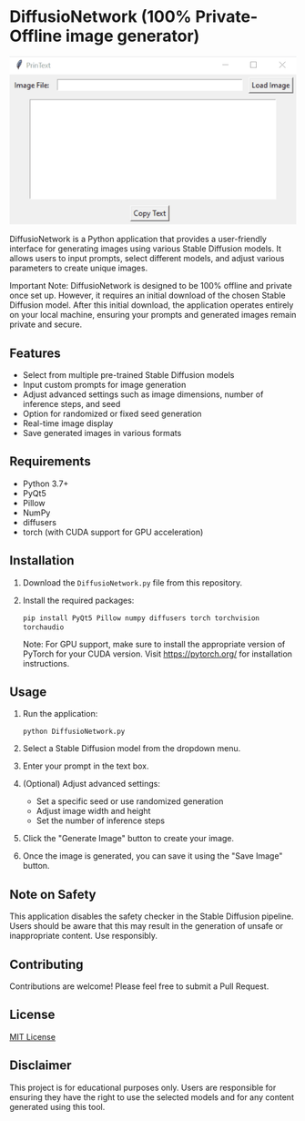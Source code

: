 # DiffusioNetwork (100% Private-Offline image generator)

![LLModel Chat Demo](https://raw.githubusercontent.com/LMLK-seal/Printext/main/Printext.gif)

DiffusioNetwork is a Python application that provides a user-friendly interface for generating images using various Stable Diffusion models. It allows users to input prompts, select different models, and adjust various parameters to create unique images.

Important Note: DiffusioNetwork is designed to be 100% offline and private once set up. However, it requires an initial download of the chosen Stable Diffusion model.   After this initial download, the application operates entirely on your local machine, ensuring your prompts and generated images remain private and secure.

## Features

- Select from multiple pre-trained Stable Diffusion models
- Input custom prompts for image generation
- Adjust advanced settings such as image dimensions, number of inference steps, and seed
- Option for randomized or fixed seed generation
- Real-time image display
- Save generated images in various formats

## Requirements

- Python 3.7+
- PyQt5
- Pillow
- NumPy
- diffusers
- torch (with CUDA support for GPU acceleration)

## Installation

1. Download the `DiffusioNetwork.py` file from this repository.

2. Install the required packages:
   ```
   pip install PyQt5 Pillow numpy diffusers torch torchvision torchaudio
   ```

   Note: For GPU support, make sure to install the appropriate version of PyTorch for your CUDA version. Visit https://pytorch.org/ for installation instructions.
   

## Usage

1. Run the application:
   ```
   python DiffusioNetwork.py
   ```

2. Select a Stable Diffusion model from the dropdown menu.

3. Enter your prompt in the text box.

4. (Optional) Adjust advanced settings:
   - Set a specific seed or use randomized generation
   - Adjust image width and height
   - Set the number of inference steps

5. Click the "Generate Image" button to create your image.

6. Once the image is generated, you can save it using the "Save Image" button.

## Note on Safety

This application disables the safety checker in the Stable Diffusion pipeline. Users should be aware that this may result in the generation of unsafe or inappropriate content. Use responsibly.

## Contributing

Contributions are welcome! Please feel free to submit a Pull Request.

## License

[MIT License](LICENSE)

## Disclaimer

This project is for educational purposes only. Users are responsible for ensuring they have the right to use the selected models and for any content generated using this tool.
